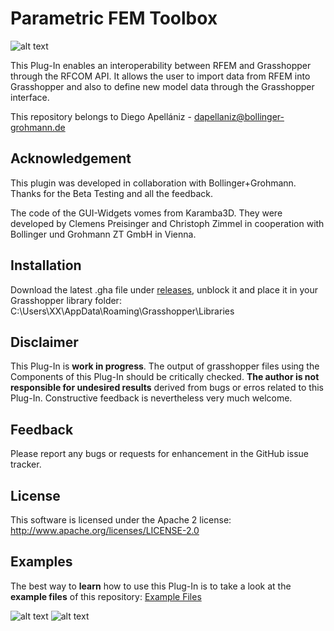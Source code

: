 # Parametric FEM Toolbox

![alt text](https://github.com/diego-apellaniz/Parametric-FEM-Toolbox/blob/master/Images/toolbox_FEM_with_Text.png)

This Plug-In enables an interoperability between RFEM and Grasshopper through the RFCOM API. It allows the user to import data from RFEM into Grasshopper and also to define new model data through the Grasshopper interface.

This repository belongs to Diego Apellániz - <dapellaniz@bollinger-grohmann.de>

## Acknowledgement

This plugin was developed in collaboration with Bollinger+Grohmann. Thanks for the Beta Testing and all the feedback.

The code of the GUI-Widgets vomes from Karamba3D. They were developed by Clemens Preisinger and Christoph Zimmel in cooperation with Bollinger und Grohmann ZT GmbH in Vienna.

## Installation

Download the latest .gha file under [releases](https://github.com/diego-apellaniz/Parametric-FEM-Toolbox/releases), unblock it and place it in your Grasshopper library folder: C:\Users\XX\AppData\Roaming\Grasshopper\Libraries

## Disclaimer

This Plug-In is **work in progress**. The output of grasshopper files using the Components of this Plug-In should be critically checked. **The author is not responsible for undesired results** derived from bugs or erros related to this Plug-In. Constructive feedback is nevertheless very much welcome.

## Feedback

Please report any bugs or requests for enhancement in the GitHub issue tracker.

## License

This software is licensed under the Apache 2 license: http://www.apache.org/licenses/LICENSE-2.0


## Examples

The best way to **learn** how to use this Plug-In is to take a look at the **example files** of this repository:
[Example Files](https://github.com/diego-apellaniz/Parametric-FEM-Toolbox/tree/master/Examples)

![alt text](https://github.com/diego-apellaniz/Parametric-FEM-Toolbox/blob/master/Images/Example1-GH.jpg)
![alt text](https://github.com/diego-apellaniz/Parametric-FEM-Toolbox/blob/master/Images/Example1-RFEM.jpg)



